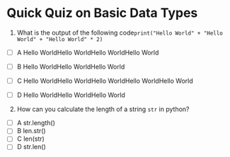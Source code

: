 # Quick Quiz on Basic Data Types

1.  What is the output of the following code`print("Hello World" + "Hello World" + "Hello World" * 2)`

- [ ] A Hello WorldHello WorldHello WorldHello World

- [ ] B Hello WorldHello WorldHello World
- [ ] C Hello WorldHello WorldHello WorldHello WorldHello World
- [ ] D Hello WorldHello WorldHello World

2. How can you calculate the length of a string `str` in python?



- [ ] A str.length()
- [ ] B len.str()
- [ ] C len(str)
- [ ] D str.len()
